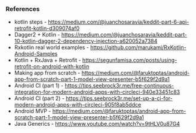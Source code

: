 

### References
 * kotlin steps - https://medium.com/@juanchosaravia/keddit-part-6-api-retrofit-kotlin-d309074af0
 * Dagger2 + Kotlin - https://medium.com/@juanchosaravia/keddit-part-10-kotlin-dagger-2-dependency-injection-a620052a7384
 * Rxkotlin real world examples - https://github.com/marukami/RxKotlin-Android-Samples
 * Kotlin + RxJava + Retrofit - https://segunfamisa.com/posts/using-retrofit-on-android-with-kotlin
 * Making app from scratch - https://medium.com/@faruktoptas/android-app-from-scratch-part-1-model-view-presenter-b5f629f2d9a1
 * Android CI (part 1) - https://tips.seebrock3r.me/free-continuous-integration-for-modern-android-apps-with-circleci-940e33451c83
 * Android CI (part 2) - https://tips.seebrock3r.me/set-up-a-ci-for-modern-android-apps-with-circleci-905f8ab5ddce
 * Android MVP - https://medium.com/@faruktoptas/android-app-from-scratch-part-1-model-view-presenter-b5f629f2d9a1
 * Java Generics - https://www.youtube.com/watch?v=9tHLV0u87G4